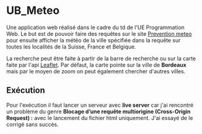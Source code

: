# UB_Meteo

Une application web réalisé dans le cadre du td de l'UE Programmation Web.
Le but est de pouvoir faire des requêtes sur le site [Prevention meteo](https://www.prevision-meteo.ch/services/) pour ensuite
afficher la météo de la ville spécifiée dans la requête sur toutes les localités de la Suisse, France et Belgique.

La recherche peut être faite à partir de la barre de recherche ou sur la carte faite par l'api [Leaflet](https://leafletjs.com/).
Par défaut, la carte pointe sur la ville de **Bordeaux** mais par le moyen de zoom on peut également chercher d'autres villes.

## Exécution
Pour l'exécution il faut lancer un serveur avec **live server** car j'ai rencontré un problème du genre **Blocage d’une requête multiorigine (Cross-Origin Request) :** avec le lancement du fichier html uniquement.
J'ai essayé de le corrigé sans succès.